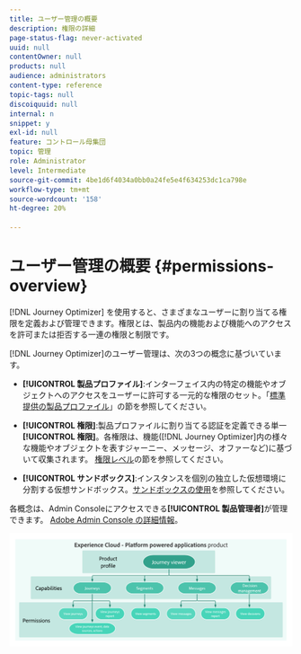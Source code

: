 ```yaml
---
title: ユーザー管理の概要
description: 権限の詳細
page-status-flag: never-activated
uuid: null
contentOwner: null
products: null
audience: administrators
content-type: reference
topic-tags: null
discoiquuid: null
internal: n
snippet: y
exl-id: null
feature: コントロール母集団
topic: 管理
role: Administrator
level: Intermediate
source-git-commit: 4be1d6f4034a0bb0a24fe5e4f634253dc1ca798e
workflow-type: tm+mt
source-wordcount: '158'
ht-degree: 20%

---
```


# ユーザー管理の概要 {#permissions-overview}

[!DNL Journey Optimizer] を使用すると、さまざまなユーザーに割り当てる権限を定義および管理できます。権限とは、製品内の機能および機能へのアクセスを許可または拒否する一連の権限と制限です。

[!DNL Journey Optimizer]のユーザー管理は、次の3つの概念に基づいています。

* **[!UICONTROL 製品プロファイル]**:インターフェイス内の特定の機能やオブジェクトへのアクセスをユーザーに許可する一元的な権限のセット。「[標準提供の製品プロファイル](ootb-product-profiles.md)」の節を参照してください。

* **[!UICONTROL 権限]**:製品プロファイルに割り当てる認証を定義できる単一 **[!UICONTROL 権限]**。各権限は、機能([!DNL Journey Optimizer]内の様々な機能やオブジェクトを表すジャーニー、メッセージ、オファーなど)に基づいて収集されます。 [権限レベル](high-low-permissions.md)の節を参照してください。

* **[!UICONTROL サンドボックス]**:インスタンスを個別の独立した仮想環境に分割する仮想サンドボックス。[サンドボックスの使用](sandboxes.md)を参照してください。

各概念は、Admin Consoleにアクセスできる&#x200B;**[!UICONTROL 製品管理者]**&#x200B;が管理できます。 [Adobe Admin Console の詳細情報](https://helpx.adobe.com/jp/enterprise/managing/user-guide.html)。

![](../assets/do-not-localize/permissions_2.png)
